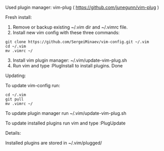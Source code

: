 Used plugin manager: vim-plug ( https://github.com/junegunn/vim-plug )

Fresh install:
1) Remove or backup existing ~/.vim dir and ~/.vimrc file.
2) Install new vim config with these three commands:
```
git clone https://github.com/SergeiMinaev/vim-config.git ~/.vim
cd ~/.vim
mv .vimrc ~/
```
3) Install vim plugin manager: ~/.vim/update-vim-plug.sh
4) Run vim and type :PlugInstall to install plugins.
Done


Updating:

To update vim-config run:
```
cd ~/.vim
git pull
mv .vimrc ~/
```
To update plugin manager run ~/.vim/update-vim-plug.sh

To update installed plugins run vim and type :PlugUpdate


Details:

Installed plugins are stored in ~/.vim/plugged/
